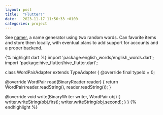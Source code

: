 ```yaml
---
layout: post
title:  "Flutter!"
date:   2023-11-17 11:56:33 +0100
categories: project
---
```

See [namer][namer-link], a name generator using two random words. Can favorite items and store them locally, with eventual plans to add support for accounts and a proper backend.

{% highlight dart %}
import 'package:english_words/english_words.dart';
import 'package:hive_flutter/hive_flutter.dart';

class WordPairAdapter extends TypeAdapter<WordPair> {
  @override
  final typeId = 0;

  @override
  WordPair read(BinaryReader reader) {
    return WordPair(reader.readString(), reader.readString());
  }

  @override
  void write(BinaryWriter writer, WordPair obj) {
    writer.writeString(obj.first);
    writer.writeString(obj.second);
  }
}
{% endhighlight %}

[namer-link]: https://snynx.io/flutter_namer